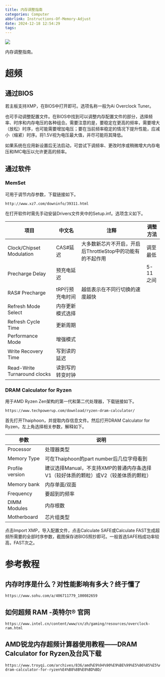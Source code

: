 ```yaml
---
title: 内存调整指南
categories: Computer
abbrlink: Instructions-Of-Memory-Adjust
date: 2024-12-18 12:54:29
tags:
---
```


![](topic.jpg)

内存调整指南。

<!-- more -->

# 超频

## 通过BIOS

若主板支持XMP，在BIOS中打开即可。选项名称一般为Ai Overclock Tuner。

也可手动调整配置文件。在BIOS中找到可以调整内存配置文件的部分，选择频率、时序和内存电压的各种组合。需要注意的是，要稳定在更高的频率，需要增大（放松）时序，也可能需要增加电压；要在当前频率稳定的情况下提升性能，应减小（缩紧）时序。将1.5V视为电压最大值，并尽可能将其降低。

如果系统在应用新设置后无法启动，可尝试下调频率、更改时序或稍微增大内存电压和IMC电压以允许更高的频率。

## 通过软件

### MemSet

可用于调节内存参数，下载链接如下。

```
http://www.xz7.com/downinfo/39311.html
```

在打开软件时需先手动安装Drivers文件夹中的Setup.inf。选项含义如下。

|             项目             |      中文名      |                            注释                            | 调整方法 |
|------------------------------|------------------|------------------------------------------------------------|----------|
| Clock/Chipset Modulation     | CAS#延迟         | 大多数新芯片不开启，开启后ThrottleStop中的功能有的不起作用 | 调至最低 |
| Precharge Delay              | 预充电延迟       |                                                            | 5-11之间 |
| RAS# Precharge               | tRP行预充电时间  | 越低表示在不同行切换的速度越快                             |          |
| Refresh Mode Select          | 内存更新模式选择 |                                                            |          |
| Refresh Cycle Time           | 更新周期         |                                                            |          |
| Performance Mode             | 增强模式         |                                                            |          |
| Write Recovery Time          | 写到读的延迟     |                                                            |          |
| Read-Write Turnaround clocks | 读到写的转变时钟 |                                                            |          |

### DRAM Calculator for Ryzen

用于AMD Ryzen Zen架构的第一代和第二代处理器，下载链接如下。

```
https://www.techpowerup.com/download/ryzen-dram-calculator/
```

首先打开Thaiphoon，并提取内存信息文件。然后打开DRAM Calculator for Ryzen，左上角选择相关参数，解释如下。

|       参数      |                                         说明                                        |
|-----------------|-------------------------------------------------------------------------------------|
| Processor       | 处理器类型                                                                          |
| Memory Type     | 可在Thaiphoon的part number后几位字母看到                                            |
| Profile version | 建议选择Manual，不支持XMP的普通内存条选择V1（较好体质的颗粒）或V2（较差体质的颗粒） |
| Memory bank     | 内存单面/双面                                                                       |
| Frequency       | 要超到的频率                                                                        |
| DIMM Modules    | 内存根数                                                                            |
| Motherboard     | 芯片组类型                                                                          |

点击Import XMP，导入配置文件，点击Calculate SAFE或Calculate FAST生成超频所需要的全部时序参数，截图保存进BIOS照抄即可。一般首选SAFE档成功率较高，FAST次之。

# 参考教程

## 内存时序是什么？对性能影响有多大？终于懂了

```
https://www.sohu.com/a/406711779_100082659
```

## 如何超频 RAM -英特尔®️ 官网

```
https://www.intel.cn/content/www/cn/zh/gaming/resources/overclock-ram.html
```

## AMD锐龙内存超频计算器使用教程——DRAM Calculator for Ryzen及台风下载

```
https://www.troyqi.com/archives/836/amd%E9%94%90%E9%BE%99%E5%86%85%E5%AD%98%E8%B6%85%E9%A2%91%E8%AE%A1%E7%AE%97%E5%99%A8%E4%BD%BF%E7%94%A8%E6%95%99%E7%A8%8B-dram-calculator-for-ryzen%E4%B8%8B%E8%BD%BD/
```
